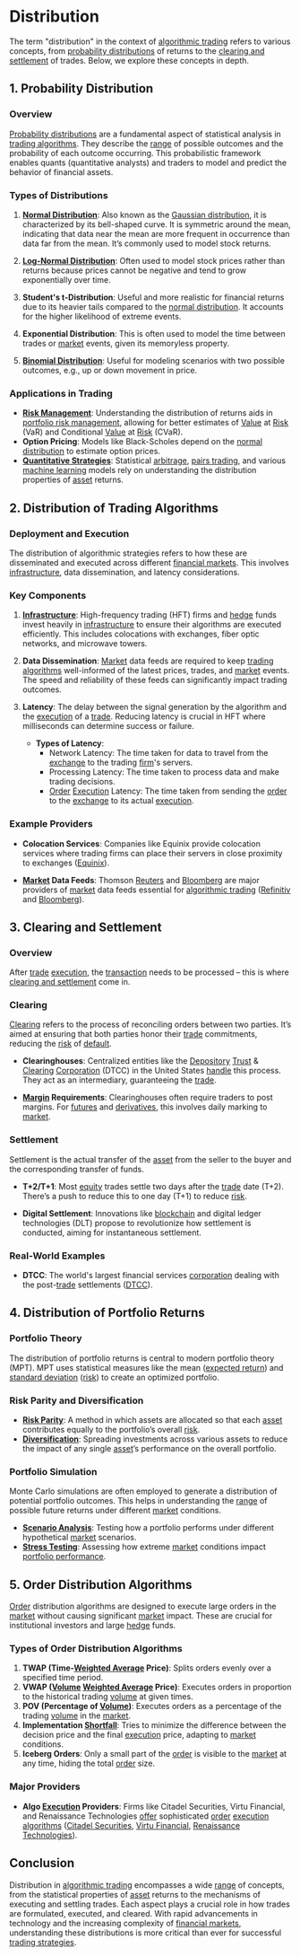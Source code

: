 # Distribution

The term "distribution" in the context of [algorithmic trading](../a/accountability.md) refers to various concepts, from [probability distributions](../p/probability_distributions_in_trading.md) of returns to the [clearing and settlement](../c/clearing_and_settlement.md) of trades. Below, we explore these concepts in depth.

## 1. Probability Distribution

### Overview

[Probability distributions](../p/probability_distributions_in_trading.md) are a fundamental aspect of statistical analysis in [trading algorithms](../t/trading_algorithms.md). They describe the [range](../r/range.md) of possible outcomes and the probability of each outcome occurring. This probabilistic framework enables quants (quantitative analysts) and traders to model and predict the behavior of financial assets.

### Types of Distributions

1. **[Normal Distribution](../n/normal_distribution_in_trading.md)**: Also known as the [Gaussian distribution](../g/gaussian_distribution.md), it is characterized by its bell-shaped curve. It is symmetric around the mean, indicating that data near the mean are more frequent in occurrence than data far from the mean. It’s commonly used to model stock returns.

2. **[Log-Normal Distribution](../l/log-normal_distribution.md)**: Often used to model stock prices rather than returns because prices cannot be negative and tend to grow exponentially over time.

3. **Student's t-Distribution**: Useful and more realistic for financial returns due to its heavier tails compared to the [normal distribution](../n/normal_distribution_in_trading.md). It accounts for the higher likelihood of extreme events.

4. **Exponential Distribution**: This is often used to model the time between trades or [market](../m/market.md) events, given its memoryless property.

5. **[Binomial Distribution](../b/binomial_distribution.md)**: Useful for modeling scenarios with two possible outcomes, e.g., up or down movement in price.

### Applications in Trading

- **[Risk Management](../r/risk_management.md)**: Understanding the distribution of returns aids in [portfolio risk management](../p/portfolio_risk_management.md), allowing for better estimates of [Value](../v/value.md) at [Risk](../r/risk.md) (VaR) and Conditional [Value](../v/value.md) at [Risk](../r/risk.md) (CVaR).
- **Option Pricing**: Models like Black-Scholes depend on the [normal distribution](../n/normal_distribution_in_trading.md) to estimate option prices.
- **[Quantitative Strategies](../q/quantitative_strategies_in_trading.md)**: Statistical [arbitrage](../a/arbitrage.md), [pairs trading](../p/pairs_trading.md), and various [machine learning](../m/machine_learning.md) models rely on understanding the distribution properties of [asset](../a/asset.md) returns.

## 2. Distribution of Trading Algorithms

### Deployment and Execution

The distribution of algorithmic strategies refers to how these are disseminated and executed across different [financial markets](../f/financial_market.md). This involves [infrastructure](../i/infrastructure.md), data dissemination, and latency considerations.

### Key Components

1. **[Infrastructure](../i/infrastructure.md)**: High-frequency trading (HFT) firms and [hedge](../h/hedge.md) funds invest heavily in [infrastructure](../i/infrastructure.md) to ensure their algorithms are executed efficiently. This includes colocations with exchanges, fiber optic networks, and microwave towers.

2. **Data Dissemination**: [Market](../m/market.md) data feeds are required to keep [trading algorithms](../t/trading_algorithms.md) well-informed of the latest prices, trades, and [market](../m/market.md) events. The speed and reliability of these feeds can significantly impact trading outcomes.

3. **Latency**: The delay between the signal generation by the algorithm and the [execution](../e/execution.md) of a [trade](../t/trade.md). Reducing latency is crucial in HFT where milliseconds can determine success or failure.

    - **Types of Latency**:
        - Network Latency: The time taken for data to travel from the [exchange](../e/exchange.md) to the trading [firm](../f/firm.md)'s servers.
        - Processing Latency: The time taken to process data and make trading decisions.
        - [Order](../o/order.md) [Execution](../e/execution.md) Latency: The time taken from sending the [order](../o/order.md) to the [exchange](../e/exchange.md) to its actual [execution](../e/execution.md).

### Example Providers

- **Colocation Services**: Companies like Equinix provide colocation services where trading firms can place their servers in close proximity to exchanges ([Equinix](https://www.equinix.com/services/data-centers/)).
  
- **[Market](../m/market.md) Data Feeds**: Thomson [Reuters](../r/reuters.md) and [Bloomberg](../b/bloomberg.md) are major providers of [market](../m/market.md) data feeds essential for [algorithmic trading](../a/accountability.md) ([Refinitiv](https://www.refinitiv.com) and [Bloomberg](https://www.bloomberg.com)).

## 3. Clearing and Settlement

### Overview

After [trade](../t/trade.md) [execution](../e/execution.md), the [transaction](../t/transaction.md) needs to be processed – this is where [clearing and settlement](../c/clearing_and_settlement.md) come in.

### Clearing

[Clearing](../c/clearing.md) refers to the process of reconciling orders between two parties. It’s aimed at ensuring that both parties honor their [trade](../t/trade.md) commitments, reducing the [risk](../r/risk.md) of [default](../d/default.md).

- **Clearinghouses**: Centralized entities like the [Depository](../d/depository.md) [Trust](../t/trust.md) & [Clearing](../c/clearing.md) [Corporation](../c/corporation.md) (DTCC) in the United States [handle](../h/handle.md) this process. They act as an intermediary, guaranteeing the [trade](../t/trade.md).
  
- **[Margin](../m/margin.md) Requirements**: Clearinghouses often require traders to post margins. For [futures](../f/futures.md) and [derivatives](../d/derivatives.md), this involves daily marking to [market](../m/market.md).

### Settlement

Settlement is the actual transfer of the [asset](../a/asset.md) from the seller to the buyer and the corresponding transfer of funds.

- **T+2/T+1**: Most [equity](../e/equity.md) trades settle two days after the [trade](../t/trade.md) date (T+2). There’s a push to reduce this to one day (T+1) to reduce [risk](../r/risk.md).
  
- **Digital Settlement**: Innovations like [blockchain](../b/blockchain_in_trading.md) and digital ledger technologies (DLT) propose to revolutionize how settlement is conducted, aiming for instantaneous settlement.

### Real-World Examples

- **DTCC**: The world's largest financial services [corporation](../c/corporation.md) dealing with the post-[trade](../t/trade.md) settlements ([DTCC](https://www.dtcc.com)).

## 4. Distribution of Portfolio Returns

### Portfolio Theory

The distribution of portfolio returns is central to modern portfolio theory (MPT). MPT uses statistical measures like the mean ([expected return](../e/expected_return.md)) and [standard deviation](../s/standard_deviation.md) ([risk](../r/risk.md)) to create an optimized portfolio.

### Risk Parity and Diversification

- **[Risk Parity](../r/risk_parity.md)**: A method in which assets are allocated so that each [asset](../a/asset.md) contributes equally to the portfolio’s overall [risk](../r/risk.md).
- **[Diversification](../d/diversification.md)**: Spreading investments across various assets to reduce the impact of any single [asset](../a/asset.md)’s performance on the overall portfolio.

### Portfolio Simulation

Monte Carlo simulations are often employed to generate a distribution of potential portfolio outcomes. This helps in understanding the [range](../r/range.md) of possible future returns under different [market](../m/market.md) conditions.

- **[Scenario Analysis](../s/scenario_analysis.md)**: Testing how a portfolio performs under different hypothetical [market](../m/market.md) scenarios.
- **[Stress Testing](../s/stress_testing.md)**: Assessing how extreme [market](../m/market.md) conditions impact [portfolio performance](../p/portfolio_performance.md).

## 5. Order Distribution Algorithms

[Order](../o/order.md) distribution algorithms are designed to execute large orders in the [market](../m/market.md) without causing significant [market](../m/market.md) impact. These are crucial for institutional investors and large [hedge](../h/hedge.md) funds.

### Types of Order Distribution Algorithms

1. **TWAP (Time-[Weighted Average](../w/weighted_average.md) Price)**: Splits orders evenly over a specified time period.
2. **VWAP ([Volume](../v/volume.md) [Weighted Average](../w/weighted_average.md) Price)**: Executes orders in proportion to the historical trading [volume](../v/volume.md) at given times.
3. **POV (Percentage of [Volume](../v/volume.md))**: Executes orders as a percentage of the trading [volume](../v/volume.md) in the [market](../m/market.md).
4. **Implementation [Shortfall](../s/shortfall.md)**: Tries to minimize the difference between the decision price and the final [execution](../e/execution.md) price, adapting to [market](../m/market.md) conditions.
5. **Iceberg Orders**: Only a small part of the [order](../o/order.md) is visible to the [market](../m/market.md) at any time, hiding the total [order](../o/order.md) size.

### Major Providers

- **Algo [Execution](../e/execution.md) Providers**: Firms like Citadel Securities, Virtu Financial, and Renaissance Technologies [offer](../o/offer.md) sophisticated [order](../o/order.md) [execution algorithms](../e/execution_algorithms.md) ([Citadel Securities](https://www.citadelsecurities.com), [Virtu Financial](https://www.virtu.com), [Renaissance Technologies](https://www.rentech.com)).

## Conclusion

Distribution in [algorithmic trading](../a/accountability.md) encompasses a wide [range](../r/range.md) of concepts, from the statistical properties of [asset](../a/asset.md) returns to the mechanisms of executing and settling trades. Each aspect plays a crucial role in how trades are formulated, executed, and cleared. With rapid advancements in technology and the increasing complexity of [financial markets](../f/financial_market.md), understanding these distributions is more critical than ever for successful [trading strategies](../t/trading_strategies.md).